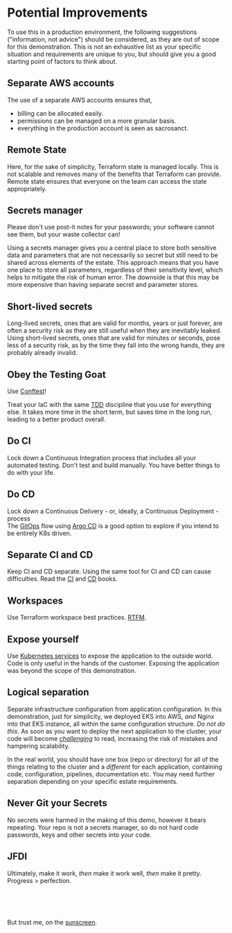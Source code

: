 # Potential Improvements
To use this in a production environment, the following suggestions ("information, not advice") 
should be considered, as they are out of scope for this demonstration. This is not an exhaustive 
list as your specific situation and requirements are unique to you, but should give you a good 
starting point of factors to think about.

## Separate AWS accounts

The use of a separate AWS accounts ensures that,
- billing can be allocated easily.
- permissions can be managed on a more granular basis.
- everything in the production account is seen as sacrosanct. 

## Remote State
Here, for the sake of simplicity, Terraform state is managed locally. This is not scalable and 
removes many of the benefits that Terraform can provide. Remote state ensures that everyone 
on the team can access the state appropriately. 

## Secrets manager
Please don't use post-it notes for your passwords; your software cannot see them, but 
your waste collector can!

Using a secrets manager gives you a central place to store both sensitive data and parameters 
that are not necessarily so secret but still need to be shared across elements of the estate. This 
approach means that you have one place to store all parameters, regardless of their sensitivity 
level, which helps to mitigate the risk of human error. The downside is that this may be more 
expensive than having separate secret and parameter stores.

## Short-lived secrets
Long-lived secrets, ones that are valid for months, years or just forever, are often a security 
risk as they are still useful when they are inevitably leaked. Using short-lived secrets, ones 
that are valid for minutes or seconds, pose less of a security risk, as by the time they fall 
into the wrong hands, they are probably already invalid.

## Obey the Testing Goat
Use [Conftest](https://www.conftest.dev/)!

Treat your IaC with the same [TDD](https://www.obeythetestinggoat.com/) discipline that you use for
everything else. It takes more time in the short term, but saves time in the long run, leading to 
a better product overall.

## Do CI
Lock down a Continuous Integration process that includes all your automated testing.
Don't test and build manually. You have better things to do with your life.

## Do CD
Lock down a Continuous Delivery - or, ideally, a Continuous Deployment - process<br />
The [GitOps](https://www.gitops.tech/) flow using
[Argo CD](https://argo-cd.readthedocs.io/en/stable/) is a good option to explore if you intend 
to be entirely K8s driven.

## Separate CI and CD
Keep CI and CD separate. Using the same tool for CI and CD can cause difficulties.
  Read the [CI](https://amzn.to/3ZB1u6V) and [CD](https://amzn.to/3kflHyU) books.

## Workspaces
Use Terraform workspace best practices.
[RTFM](https://developer.hashicorp.com/terraform/cloud-docs/recommended-practices/part1).

## Expose yourself
Use [Kubernetes services](https://kubernetes.io/docs/concepts/services-networking/service) to 
expose the application to the outside world. Code is only useful in the hands of the customer. 
Exposing the application was beyond the scope of this demonstration.

## Logical separation
Separate infrastructure configuration from application configuration. In this demonstration, 
just for simplicity, we deployed EKS into AWS, _and_ Nginx into that EKS instance, all within 
the same configuration structure. _Do not do this_. As soon as you want to deploy the next 
application to the cluster, your code will become 
_[challenging](https://en.wikipedia.org/wiki/English_understatement)_ to read, increasing the risk
of mistakes and hampering scalability.

In the real world, you should have one box (repo or directory) for all of the things relating to the
cluster and a *different* for each application, containing code, configuration, pipelines, 
documentation etc. You may need further separation depending on your specific estate requirements.

## Never Git your Secrets

No secrets were harmed in the making of this demo, however it bears repeating. Your repo is not 
a secrets manager, so do not hard code passwords, keys and other secrets into your code.

## JFDI

Ultimately, make it work, _then_ make it work well, _then_ make it pretty. Progress > perfection.

<br /><br /><br />

But trust me, on the [sunscreen](https://youtu.be/sTJ7AzBIJoI).
